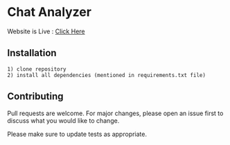 # Chat Analyzer

Website is Live  : [Click Here](chat-analyzer-whatsapp.streamlit.app/)

## Installation

```
1) clone repository 
2) install all dependencies (mentioned in requirements.txt file)
```

## Contributing

Pull requests are welcome. For major changes, please open an issue first
to discuss what you would like to change.

Please make sure to update tests as appropriate.
